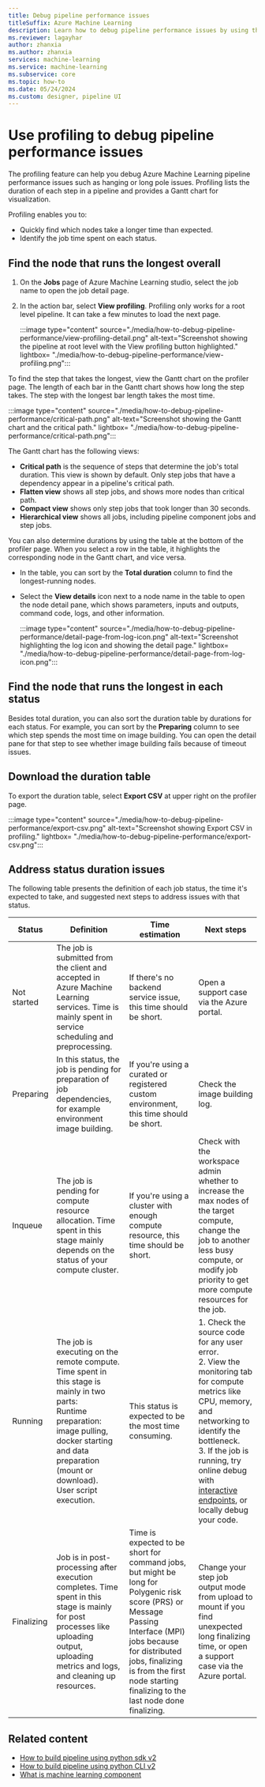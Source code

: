 ```yaml
---
title: Debug pipeline performance issues
titleSuffix: Azure Machine Learning
description: Learn how to debug pipeline performance issues by using the profile feature in Azure Machine Learning studio.
ms.reviewer: lagayhar
author: zhanxia
ms.author: zhanxia
services: machine-learning
ms.service: machine-learning
ms.subservice: core
ms.topic: how-to
ms.date: 05/24/2024
ms.custom: designer, pipeline UI
---
```

# Use profiling to debug pipeline performance issues

The profiling feature can help you debug Azure Machine Learning pipeline performance issues such as hanging or long pole issues. Profiling lists the duration of each step in a pipeline and provides a Gantt chart for visualization.

Profiling enables you to:

- Quickly find which nodes take a longer time than expected.
- Identify the job time spent on each status.

## Find the node that runs the longest overall

1. On the **Jobs** page of Azure Machine Learning studio, select the job name to open the job detail page.
1. In the action bar, select **View profiling**. Profiling only works for a root level pipeline. It can take a few minutes to load the next page.

    :::image type="content" source="./media/how-to-debug-pipeline-performance/view-profiling-detail.png" alt-text="Screenshot showing the pipeline at root level with the View profiling button highlighted." lightbox= "./media/how-to-debug-pipeline-performance/view-profiling.png":::

To find the step that takes the longest, view the Gantt chart on the profiler page. The length of each bar in the Gantt chart shows how long the step takes. The step with the longest bar length takes the most time.

:::image type="content" source="./media/how-to-debug-pipeline-performance/critical-path.png" alt-text="Screenshot showing the Gantt chart and the critical path." lightbox= "./media/how-to-debug-pipeline-performance/critical-path.png":::

The Gantt chart has the following views:

- **Critical path** is the sequence of steps that determine the job's total duration. This view is shown by default. Only step jobs that have a dependency appear in a pipeline's critical path.
- **Flatten view** shows all step jobs, and shows more nodes than critical path.
- **Compact view** shows only step jobs that took longer than 30 seconds.
- **Hierarchical view** shows all jobs, including pipeline component jobs and step jobs.

You can also determine durations by using the table at the bottom of the profiler page. When you select a row in the table, it highlights the corresponding node in the Gantt chart, and vice versa.

- In the table, you can sort by the **Total duration** column to find the longest-running nodes.
- Select the **View details** icon next to a node name in the table to open the node detail pane, which shows parameters, inputs and outputs, command code, logs, and other information.

  :::image type="content" source="./media/how-to-debug-pipeline-performance/detail-page-from-log-icon.png" alt-text="Screenshot highlighting the log icon and showing the detail page." lightbox= "./media/how-to-debug-pipeline-performance/detail-page-from-log-icon.png":::

## Find the node that runs the longest in each status

Besides total duration, you can also sort the duration table by durations for each status. For example, you can sort by the **Preparing** column to see which step spends the most time on image building. You can open the detail pane for that step to see whether image building fails because of timeout issues.

## Download the duration table

To export the duration table, select **Export CSV** at upper right on the profiler page.

:::image type="content" source="./media/how-to-debug-pipeline-performance/export-csv.png" alt-text="Screenshot showing Export CSV in profiling." lightbox= "./media/how-to-debug-pipeline-performance/export-csv.png":::

## Address status duration issues

The following table presents the definition of each job status, the time it's expected to take, and suggested next steps to address issues with that status.

| Status | Definition | Time estimation | Next steps |
|------|--------------|-------------|----------|
| Not started | The job is submitted from the client and accepted in Azure Machine Learning services. Time is mainly spent in service scheduling and preprocessing. | If there's no backend service issue, this time should be short.| Open a support case via the Azure portal. |
|Preparing | In this status, the job is pending for preparation of job dependencies, for example environment image building.| If you're using a curated or registered custom environment, this time should be short. | Check the image building log. |
|Inqueue | The job is pending for compute resource allocation. Time spent in this stage mainly depends on the status of your compute cluster.| If you're using a cluster with enough compute resource, this time should be short. | Check with the workspace admin whether to increase the max nodes of the target compute, change the job to another less busy compute, or modify job priority to get more compute resources for the job. |
|Running | The job is executing on the remote compute. Time spent in this stage is mainly in two parts: <br> Runtime preparation: image pulling, docker starting and data preparation (mount or download). <br> User script execution. | This status is expected to be the most time consuming.	| 1. Check the source code for any user error. <br>  2. View the monitoring tab for compute metrics like CPU, memory, and networking  to identify the bottleneck. <br> 3. If the job is running, try online debug with [interactive endpoints](how-to-interactive-jobs.md), or locally debug your code. |
| Finalizing | Job is in post-processing after execution completes. Time spent in this stage is mainly for post processes like uploading output, uploading metrics and logs, and cleaning up resources.| Time is expected to be short for command jobs, but might be long for Polygenic risk score (PRS) or Message Passing Interface (MPI) jobs because for distributed jobs, finalizing is from the first node starting finalizing to the last node done finalizing. | Change your step job output mode from upload to mount if you find unexpected long finalizing time, or open a support case via the Azure portal. |

## Related content

- [How to build pipeline using python sdk v2](./how-to-create-component-pipeline-python.md)
- [How to build pipeline using python CLI v2](./how-to-create-component-pipelines-cli.md)
- [What is machine learning component](./concept-component.md)
